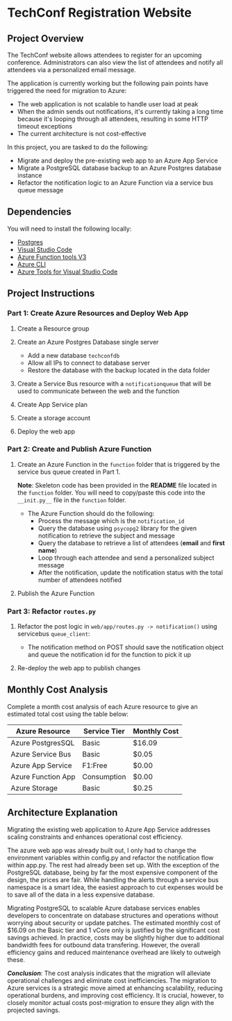 # TechConf Registration Website

## Project Overview
The TechConf website allows attendees to register for an upcoming conference. Administrators can also view the list of attendees and notify all attendees via a personalized email message.

The application is currently working but the following pain points have triggered the need for migration to Azure:
 - The web application is not scalable to handle user load at peak
 - When the admin sends out notifications, it's currently taking a long time because it's looping through all attendees, resulting in some HTTP timeout exceptions
 - The current architecture is not cost-effective 

In this project, you are tasked to do the following:
- Migrate and deploy the pre-existing web app to an Azure App Service
- Migrate a PostgreSQL database backup to an Azure Postgres database instance
- Refactor the notification logic to an Azure Function via a service bus queue message

## Dependencies

You will need to install the following locally:
- [Postgres](https://www.postgresql.org/download/)
- [Visual Studio Code](https://code.visualstudio.com/download)
- [Azure Function tools V3](https://docs.microsoft.com/en-us/azure/azure-functions/functions-run-local?tabs=windows%2Ccsharp%2Cbash#install-the-azure-functions-core-tools)
- [Azure CLI](https://docs.microsoft.com/en-us/cli/azure/install-azure-cli?view=azure-cli-latest)
- [Azure Tools for Visual Studio Code](https://marketplace.visualstudio.com/items?itemName=ms-vscode.vscode-node-azure-pack)

## Project Instructions

### Part 1: Create Azure Resources and Deploy Web App
1. Create a Resource group
2. Create an Azure Postgres Database single server
   - Add a new database `techconfdb`
   - Allow all IPs to connect to database server
   - Restore the database with the backup located in the data folder

3. Create a Service Bus resource with a `notificationqueue` that will be used to communicate between the web and the function


4. Create App Service plan

5. Create a storage account

6. Deploy the web app


### Part 2: Create and Publish Azure Function
1. Create an Azure Function in the `function` folder that is triggered by the service bus queue created in Part 1.

      **Note**: Skeleton code has been provided in the **README** file located in the `function` folder. You will need to copy/paste this code into the `__init.py__` file in the `function` folder.
      - The Azure Function should do the following:
         - Process the message which is the `notification_id`
         - Query the database using `psycopg2` library for the given notification to retrieve the subject and message
         - Query the database to retrieve a list of attendees (**email** and **first name**)
         - Loop through each attendee and send a personalized subject message
         - After the notification, update the notification status with the total number of attendees notified

2. Publish the Azure Function

### Part 3: Refactor `routes.py`
1. Refactor the post logic in `web/app/routes.py -> notification()` using servicebus `queue_client`:
   - The notification method on POST should save the notification object and queue the notification id for the function to pick it up


2. Re-deploy the web app to publish changes

## Monthly Cost Analysis
Complete a month cost analysis of each Azure resource to give an estimated total cost using the table below:

| Azure Resource     | Service Tier    | Monthly Cost |
| -------------------| --------------- | ------------ |
| Azure PostgresSQL  |     Basic       |   $16.09     |
| Azure Service Bus  |     Basic       |    $0.05     |
| Azure App Service  |     F1:Free     |    $0.00     |
| Azure Function App |    Consumption  |    $0.00     |
| Azure Storage      |     Basic       |    $0.25     |

## Architecture Explanation  

Migrating the existing web application to Azure App Service addresses scaling constraints and enhances operational cost efficiency. 

The azure web app was already built out, I only had to change the environment variables within config.py and refactor the notification flow within app.py. The rest had already been set up. With the exception of the PostgreSQL database, being by far the most expensive component of the design, the prices are fair. While handling the alerts through a service bus namespace is a smart idea, the easiest approach to cut expenses would be to save all of the data in a less expensive database.

Migrating PostgreSQL to scalable Azure database services enables developers to concentrate on database structures and operations without worrying about security or update patches. The estimated monthly cost of $16.09 on the Basic tier and 1 vCore only is justified by the significant cost savings achieved. In practice, costs may be slightly higher due to additional bandwidth fees for outbound data transfering. However, the overall efficiency gains and reduced maintenance overhead are likely to outweigh these.

_**Conclusion**_: The cost analysis indicates that the migration will alleviate operational challenges and eliminate cost inefficiencies. The migration to Azure services is a strategic move aimed at enhancing scalability, reducing operational burdens, and improving cost efficiency. It is crucial, however, to closely monitor actual costs post-migration to ensure they align with the projected savings. 
